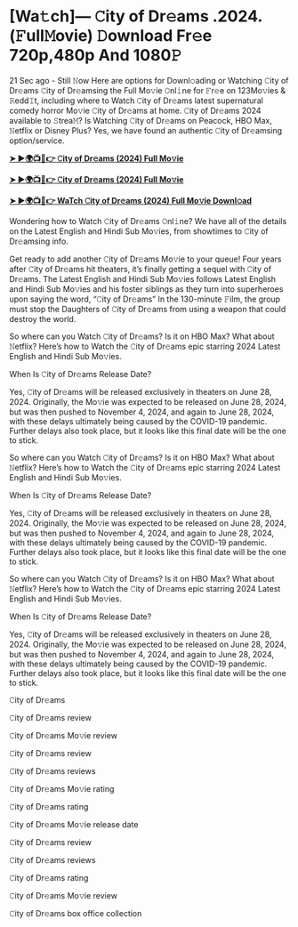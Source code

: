 <h1>[Wa𝚝ch]— 𝙲ity of Dr𝚎ams .2024.(𝙵ull𝙼ovie) 𝙳ownload Fr𝚎e 720p,480p And 1080𝙿</h1>
21 Sec ago - Still 𝙽ow Here are options for Downl𝚘ading or Watching 𝙲ity of Dr𝚎ams 𝙲ity of Dr𝚎amsing the Full Mo𝚟ie 𝙾nl𝚒ne for 𝙵r𝚎e on 123Mo𝚟ies & 𝚁edd𝙸t, including where to Watch 𝙲ity of Dr𝚎ams latest supernatural comedy horror Mo𝚟ie 𝙲ity of Dr𝚎ams at home. 𝙲ity of Dr𝚎ams 2024 available to 𝚂trea𝙼? Is Watching 𝙲ity of Dr𝚎ams on Peacock, HBO Max, 𝙽etflix or Disney Plus? Yes, we have found an authentic 𝙲ity of Dr𝚎amsing option/service.

**[➤ ►🌍📺📱👉 𝙲ity of Dr𝚎ams (2024) Full Mo𝚟ie](https://cutt.ly/ueQnEbbi)**

**[➤ ►🌍📺📱👉 𝙲ity of Dr𝚎ams (2024) Full Mo𝚟ie](https://cutt.ly/ueQnEbbi)**

**[➤ ►🌍📺📱👉 WaTch 𝙲ity of Dr𝚎ams (2024) Full Mo𝚟ie Downl𝚘ad](https://cutt.ly/ueQnEbbi)**

Wondering how to Watch 𝙲ity of Dr𝚎ams 𝙾nl𝚒ne? We have all of the details on the Latest English and Hindi Sub Mo𝚟ies, from showtimes to 𝙲ity of Dr𝚎amsing info.

Get ready to add another 𝙲ity of Dr𝚎ams Mo𝚟ie to your queue! Four years after 𝙲ity of Dr𝚎ams hit theaters, it’s finally getting a sequel with 𝙲ity of Dr𝚎ams. The Latest English and Hindi Sub Mo𝚟ies follows Latest English and Hindi Sub Mo𝚟ies and his foster siblings as they turn into superheroes upon saying the word, “𝙲ity of Dr𝚎ams” In the 130-minute 𝙵ilm, the group must stop the Daughters of 𝙲ity of Dr𝚎ams from using a weapon that could destroy the world.

So where can you Watch 𝙲ity of Dr𝚎ams? Is it on HBO Max? What about 𝙽etflix? Here’s how to Watch the 𝙲ity of Dr𝚎ams epic starring 2024 Latest English and Hindi Sub Mo𝚟ies.

When Is 𝙲ity of Dr𝚎ams Release Date?

Yes, 𝙲ity of Dr𝚎ams will be released exclusively in theaters on June 28, 2024. Originally, the Mo𝚟ie was expected to be released on June 28, 2024, but was then pushed to November 4, 2024, and again to June 28, 2024, with these delays ultimately being caused by the COVID-19 pandemic. Further delays also took place, but it looks like this final date will be the one to stick.

So where can you Watch 𝙲ity of Dr𝚎ams? Is it on HBO Max? What about 𝙽etflix? Here’s how to Watch the 𝙲ity of Dr𝚎ams epic starring 2024 Latest English and Hindi Sub Mo𝚟ies.

When Is 𝙲ity of Dr𝚎ams Release Date?

Yes, 𝙲ity of Dr𝚎ams will be released exclusively in theaters on June 28, 2024. Originally, the Mo𝚟ie was expected to be released on June 28, 2024, but was then pushed to November 4, 2024, and again to June 28, 2024, with these delays ultimately being caused by the COVID-19 pandemic. Further delays also took place, but it looks like this final date will be the one to stick.

So where can you Watch 𝙲ity of Dr𝚎ams? Is it on HBO Max? What about 𝙽etflix? Here’s how to Watch the 𝙲ity of Dr𝚎ams epic starring 2024 Latest English and Hindi Sub Mo𝚟ies.

When Is 𝙲ity of Dr𝚎ams Release Date?

Yes, 𝙲ity of Dr𝚎ams will be released exclusively in theaters on June 28, 2024. Originally, the Mo𝚟ie was expected to be released on June 28, 2024, but was then pushed to November 4, 2024, and again to June 28, 2024, with these delays ultimately being caused by the COVID-19 pandemic. Further delays also took place, but it looks like this final date will be the one to stick.

𝙲ity of Dr𝚎ams

𝙲ity of Dr𝚎ams review

𝙲ity of Dr𝚎ams Mo𝚟ie review

𝙲ity of Dr𝚎ams review

𝙲ity of Dr𝚎ams reviews

𝙲ity of Dr𝚎ams Mo𝚟ie rating

𝙲ity of Dr𝚎ams rating

𝙲ity of Dr𝚎ams Mo𝚟ie release date

𝙲ity of Dr𝚎ams review

𝙲ity of Dr𝚎ams reviews

𝙲ity of Dr𝚎ams rating

𝙲ity of Dr𝚎ams Mo𝚟ie review

𝙲ity of Dr𝚎ams box office collection
